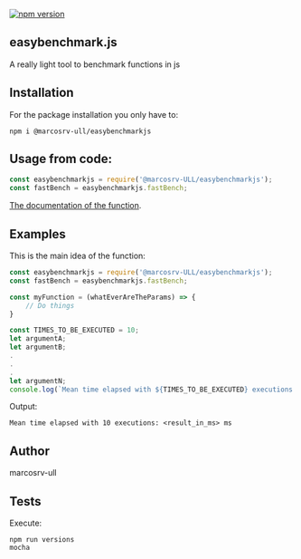 [![npm version](https://badge.fury.io/js/%40marcosrv-ull%2Feasybenchmarkjs.svg)](https://badge.fury.io/js/%40marcosrv-ull%2Feasybenchmarkjs)

## easybenchmark.js

A really light tool to benchmark functions in js

## Installation

For the package installation you only have to:

```
npm i @marcosrv-ull/easybenchmarkjs
```

## Usage from code:

```javascript
const easybenchmarkjs = require('@marcosrv-ULL/easybenchmarkjs');
const fastBench = easybenchmarkjs.fastBench;
```

[The documentation of the function](https://marcosrv-ull.github.io/easyBenchmarkjs/).

## Examples

This is the main idea of the function:
```javascript
const easybenchmarkjs = require('@marcosrv-ULL/easybenchmarkjs');
const fastBench = easybenchmarkjs.fastBench;

const myFunction = (whatEverAreTheParams) => {
    // Do things
}

const TIMES_TO_BE_EXECUTED = 10;
let argumentA;
let argumentB;
.
.
.
let argumentN;
console.log(`Mean time elapsed with ${TIMES_TO_BE_EXECUTED} executions: ${easybenchmarkjs.fastBench(myFunction, [argumentA, argumentB, ..., argumentN], TIMES_TO_BE_EXECUTED)} ms`);
```

Output:
```
Mean time elapsed with 10 executions: <result_in_ms> ms
```
## Author

marcosrv-ull

## Tests

Execute:
```
npm run versions
mocha
```

